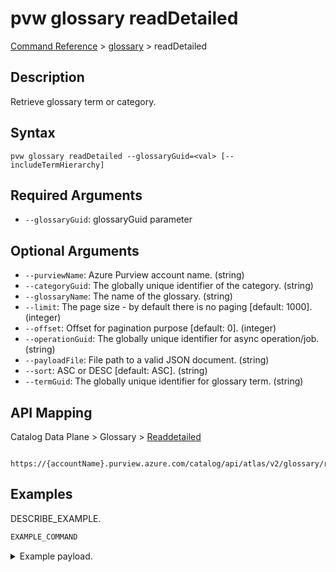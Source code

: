 # pvw glossary readDetailed
[Command Reference](../../../README.md#command-reference) > [glossary](./main.md) > readDetailed

## Description
Retrieve glossary term or category.

## Syntax
```
pvw glossary readDetailed --glossaryGuid=<val> [--includeTermHierarchy]
```

## Required Arguments
- `--glossaryGuid`: glossaryGuid parameter

## Optional Arguments
- `--purviewName`: Azure Purview account name. (string)
- `--categoryGuid`: The globally unique identifier of the category. (string)
- `--glossaryName`: The name of the glossary. (string)
- `--limit`: The page size - by default there is no paging [default: 1000]. (integer)
- `--offset`: Offset for pagination purpose [default: 0]. (integer)
- `--operationGuid`: The globally unique identifier for async operation/job. (string)
- `--payloadFile`: File path to a valid JSON document. (string)
- `--sort`: ASC or DESC [default: ASC]. (string)
- `--termGuid`: The globally unique identifier for glossary term. (string)

## API Mapping
Catalog Data Plane > Glossary > [Readdetailed]()
```
 https://{accountName}.purview.azure.com/catalog/api/atlas/v2/glossary/readDetailed
```

## Examples
DESCRIBE_EXAMPLE.
```powershell
EXAMPLE_COMMAND
```
<details><summary>Example payload.</summary>
<p>

```json
PASTE_JSON_HERE
```
</p>
</details>